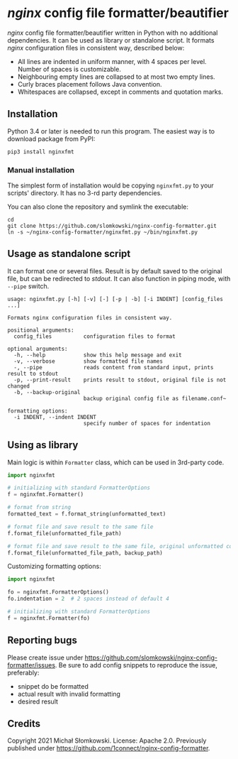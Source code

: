 # *nginx* config file formatter/beautifier

*nginx* config file formatter/beautifier written in Python with no additional dependencies. It can be used as library or standalone script. It formats *nginx* configuration files in consistent way, described below:

* All lines are indented in uniform manner, with 4 spaces per level. Number of spaces is customizable.
* Neighbouring empty lines are collapsed to at most two empty lines.
* Curly braces placement follows Java convention.
* Whitespaces are collapsed, except in comments and quotation marks.


## Installation

Python 3.4 or later is needed to run this program. The easiest way is to download package from PyPI:

```bash
pip3 install nginxfmt
```


### Manual installation

The simplest form of installation would be copying `nginxfmt.py` to
your scripts' directory. It has no 3-rd party dependencies.

You can also clone the repository and symlink the executable:

```
cd
git clone https://github.com/slomkowski/nginx-config-formatter.git
ln -s ~/nginx-config-formatter/nginxfmt.py ~/bin/nginxfmt.py
```


## Usage as standalone script

It can format one or several files. Result is by default saved to the original file, but can be redirected to *stdout*.
It can also function in piping mode, with `--pipe` switch.

```
usage: nginxfmt.py [-h] [-v] [-] [-p | -b] [-i INDENT] [config_files ...]

Formats nginx configuration files in consistent way.

positional arguments:
  config_files          configuration files to format

optional arguments:
  -h, --help            show this help message and exit
  -v, --verbose         show formatted file names
  -, --pipe             reads content from standard input, prints result to stdout
  -p, --print-result    prints result to stdout, original file is not changed
  -b, --backup-original
                        backup original config file as filename.conf~

formatting options:
  -i INDENT, --indent INDENT
                        specify number of spaces for indentation
```


## Using as library

Main logic is within `Formatter` class, which can be used in 3rd-party code.

```python
import nginxfmt

# initializing with standard FormatterOptions
f = nginxfmt.Formatter()

# format from string
formatted_text = f.format_string(unformatted_text)

# format file and save result to the same file
f.format_file(unformatted_file_path)

# format file and save result to the same file, original unformatted content is backed up
f.format_file(unformatted_file_path, backup_path)
```

Customizing formatting options:

```python
import nginxfmt

fo = nginxfmt.FormatterOptions()
fo.indentation = 2  # 2 spaces instead of default 4

# initializing with standard FormatterOptions
f = nginxfmt.Formatter(fo)
```


## Reporting bugs

Please create issue under https://github.com/slomkowski/nginx-config-formatter/issues. Be sure to add config snippets to
reproduce the issue, preferably:

* snippet do be formatted
* actual result with invalid formatting
* desired result


## Credits

Copyright 2021 Michał Słomkowski. License: Apache 2.0. Previously published under https://github.com/1connect/nginx-config-formatter.
